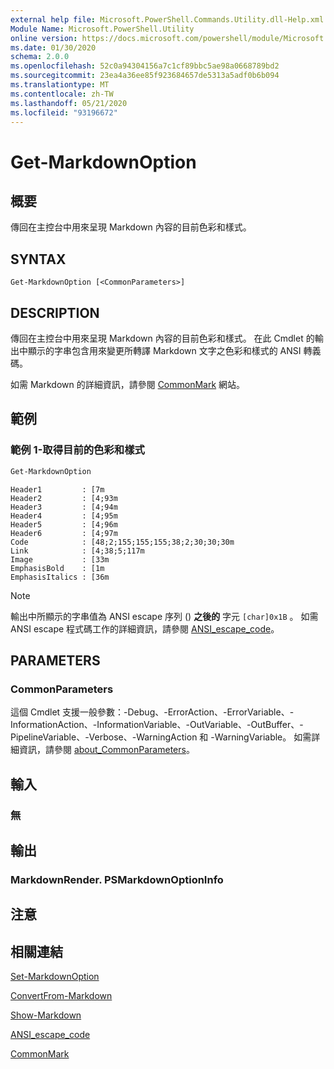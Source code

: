 ```yaml
---
external help file: Microsoft.PowerShell.Commands.Utility.dll-Help.xml
Module Name: Microsoft.PowerShell.Utility
online version: https://docs.microsoft.com/powershell/module/Microsoft.PowerShell.Utility/Get-MarkdownOption?view=powershell-7.x.0&WT.mc_id=ps-gethelp
ms.date: 01/30/2020
schema: 2.0.0
ms.openlocfilehash: 52c0a94304156a7c1cf89bbc5ae98a0668789bd2
ms.sourcegitcommit: 23ea4a36ee85f923684657de5313a5adf0b6b094
ms.translationtype: MT
ms.contentlocale: zh-TW
ms.lasthandoff: 05/21/2020
ms.locfileid: "93196672"
---
```

# Get-MarkdownOption

## 概要
傳回在主控台中用來呈現 Markdown 內容的目前色彩和樣式。

## SYNTAX

```
Get-MarkdownOption [<CommonParameters>]
```

## DESCRIPTION

傳回在主控台中用來呈現 Markdown 內容的目前色彩和樣式。 在此 Cmdlet 的輸出中顯示的字串包含用來變更所轉譯 Markdown 文字之色彩和樣式的 ANSI 轉義碼。

如需 Markdown 的詳細資訊，請參閱 [CommonMark](https://commonmark.org/) 網站。

## 範例

### 範例 1-取得目前的色彩和樣式

```powershell
Get-MarkdownOption
```

```Output
Header1         : [7m
Header2         : [4;93m
Header3         : [4;94m
Header4         : [4;95m
Header5         : [4;96m
Header6         : [4;97m
Code            : [48;2;155;155;155;38;2;30;30;30m
Link            : [4;38;5;117m
Image           : [33m
EmphasisBold    : [1m
EmphasisItalics : [36m
```

> [!NOTE]
> 輸出中所顯示的字串值為 ANSI escape 序列 () **之後的** 字元 `[char]0x1B` 。 如需 ANSI escape 程式碼工作的詳細資訊，請參閱 [ANSI_escape_code](https://en.wikipedia.org/wiki/ANSI_escape_code)。

## PARAMETERS

### CommonParameters

這個 Cmdlet 支援一般參數：-Debug、-ErrorAction、-ErrorVariable、-InformationAction、-InformationVariable、-OutVariable、-OutBuffer、-PipelineVariable、-Verbose、-WarningAction 和 -WarningVariable。 如需詳細資訊，請參閱 [about_CommonParameters](https://go.microsoft.com/fwlink/?LinkID=113216)。

## 輸入

### 無

## 輸出

### MarkdownRender. PSMarkdownOptionInfo

## 注意

## 相關連結

[Set-MarkdownOption](Set-MarkdownOption.md)

[ConvertFrom-Markdown](ConvertFrom-Markdown.md)

[Show-Markdown](Show-Markdown.md)

[ANSI_escape_code](https://en.wikipedia.org/wiki/ANSI_escape_code)

[CommonMark](https://commonmark.org/)

